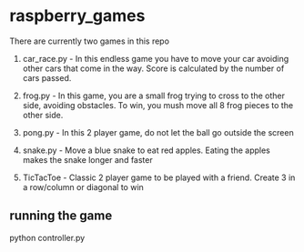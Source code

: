 # raspberry_games
There are currently two games in this repo
1. car_race.py - In this endless game you have to move your car avoiding other cars that come in the way. Score is calculated by the number of cars passed.

2. frog.py - In this game, you are a small frog trying to cross to the other side, avoiding obstacles. To win, you mush move all 8 frog pieces to the other side.

3. pong.py - In this 2 player game, do not let the ball go outside the screen

4. snake.py - Move a blue snake to eat red apples. Eating the apples makes the snake longer and faster

5. TicTacToe - Classic 2 player game to be played with a friend. Create 3 in a row/column or diagonal to win

## running the game
python controller.py
